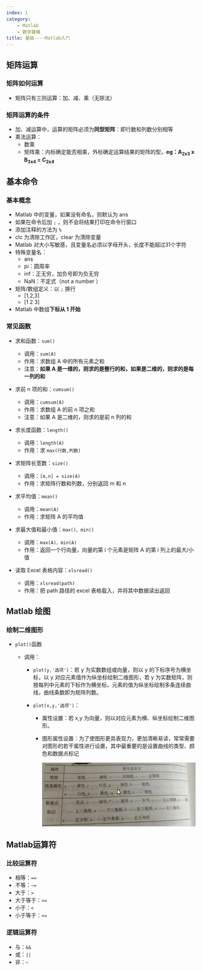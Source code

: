 ```yaml
---
index: 1
category: 
    - Matlab
    - 数学建模
title: 基础----Matlab入门
---
```


## 矩阵运算

### 矩阵如何运算

- 矩阵只有三则运算：加、减、乘（无除法）

### 矩阵运算的条件

- 加、减运算中，运算的矩阵必须为**同型矩阵**：即行数和列数分别相等
- 乘法运算：
  - 数乘
  - 矩阵乘：内标确定能否相乘，外标确定运算结果的矩阵的型，**eg：A<sub>2x3</sub> x B<sub>3x4</sub> = C<sub>2x4</sub>**

## 基本命令

### 基本概念

- Matlab 中的变量，如果没有命名，则默认为 ans
- 如果在命令后加 `;` ，则不会将结果打印在命令行窗口
- 添加注释的方法为 `%` 
- clc 为清除工作区，clear 为清除变量
- Matlab 对大小写敏感，且变量名必须以字母开头，长度不能超过31个字符
- 特殊变量名：
  - ans
  - pi：圆周率
  - inf：正无穷，加负号即为负无穷
  - NaN：不定式（not a number ）
- 矩阵/数组定义：以 `;` 换行
  - [1,2,3]
  - [1 2 3]
- Matlab 中数组**下标从 1 开始**

### 常见函数

- 求和函数：`sum()`
  - 调用：`sum(A)`
  - 作用：求数组 A  中的所有元素之和
  - 注意：**如果 A 是一维的，则求的是整行的和，如果是二维的，则求的是每一列的和**
- 求前 n 项的和：`cumsum()`
  - 调用：`cumsum(A)`
  - 作用：求数组 A 的前 n 项之和
  - 注意：如果 A 是二维的，则求的是前 n 列的和

- 求长度函数：`length()`
  - 调用：`length(A)`
  - 作用：求 `max(行数,列数)`

- 求矩阵长宽数：`size()`
  - 调用：`[m,n] = size(A)`
  - 作用：求矩阵行数和列数，分别返回 m 和 n
- 求平均值：`mean()`
  - 调用：`mean(A)`
  - 作用：求矩阵 A 的平均值
- 求最大值和最小值：`max()、min()`
  - 调用：`max(A)、min(A)`
  - 作用：返回一个行向量，向量的第 i 个元素是矩阵 A 的第 i 列上的最大/小值
- 读取 Excel 表格内容：`xlsread()`
  - 调用：`xlsread(path)`
  - 作用：把 path 路径的 excel 表格载入，并将其中数据读出返回

## Matlab 绘图

### 绘制二维图形

- `plot()`函数

  - 调用：

    - `plot(y,'选项')`：若 y 为实数数组或向量，则以 y 的下标序号为横坐标，以 y 对应元素值作为纵坐标绘制二维图形，若 y 为实数矩阵，则按每列中元素的下标作为横坐标，元素的值为纵坐标绘制多条连续曲线，曲线条数即为矩阵列数。

    - `plot(x,y,'选项')`：

      - 属性设置：若 x,y 为向量，则以对应元素为横、纵坐标绘制二维图形。

      - 图形属性设置：为了使图形更具表现力，更加清晰易读，常常需要对图形的若干属性进行设置，其中最重要的是设置曲线的类型、颜色和数据点标记

        ![image-20220615142422533](https://raw.githubusercontent.com/CoderWDD/myImages/main/blog_images/image-20220615142422533.png)

## Matlab运算符

### 比较运算符

- 相等：`==`
- 不等：`~=`
- 大于：`>`
- 大于等于：`>=`
- 小于：`<`
- 小于等于：`<=`

### 逻辑运算符

- 与：`&&`
- 或：`||`
- 非：`~`